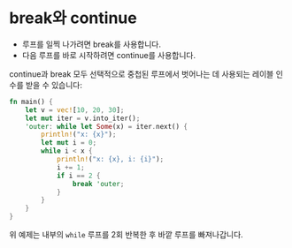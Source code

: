 # break와 continue

* 루프를 일찍 나가려면 break를 사용합니다.&#x20;
* 다음 루프를 바로 시작하려면 continue를 사용합니다.&#x20;

continue과 break 모두 선택적으로 중첩된 루프에서 벗어나는 데 사용되는 레이블 인수를 받을 수 있습니다:

```rust
fn main() {
    let v = vec![10, 20, 30];
    let mut iter = v.into_iter();
    'outer: while let Some(x) = iter.next() {
        println!("x: {x}");
        let mut i = 0;
        while i < x {
            println!("x: {x}, i: {i}");
            i += 1;
            if i == 2 {
                break 'outer;
            }
        }
    }
}
```

위 예제는 내부의 `while` 루프를 2회 반복한 후 바깥 루프를 빠져나갑니다.
